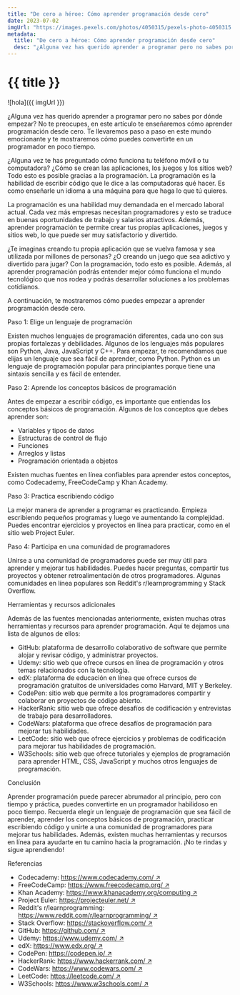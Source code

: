 ```yaml
---
title: "De cero a héroe: Cómo aprender programación desde cero"
date: 2023-07-02
imgUrl: "https://images.pexels.com/photos/4050315/pexels-photo-4050315.jpeg"
metadata:
  title: "De cero a héroe: Cómo aprender programación desde cero"
  desc: "¿Alguna vez has querido aprender a programar pero no sabes por dónde empezar? No te"
---
```


# {{ title }}

![hola]({{ imgUrl }})

¿Alguna vez has querido aprender a programar pero no sabes por dónde empezar? No te preocupes, en este artículo te enseñaremos cómo aprender programación desde cero. Te llevaremos paso a paso en este mundo emocionante y te mostraremos cómo puedes convertirte en un programador en poco tiempo.


¿Alguna vez te has preguntado cómo funciona tu teléfono móvil o tu computadora? ¿Cómo se crean las aplicaciones, los juegos y los sitios web? Todo esto es posible gracias a la programación. La programación es la habilidad de escribir código que le dice a las computadoras qué hacer. Es como enseñarle un idioma a una máquina para que haga lo que tú quieres.

La programación es una habilidad muy demandada en el mercado laboral actual. Cada vez más empresas necesitan programadores y esto se traduce en buenas oportunidades de trabajo y salarios atractivos. Además, aprender programación te permite crear tus propias aplicaciones, juegos y sitios web, lo que puede ser muy satisfactorio y divertido.

¿Te imaginas creando tu propia aplicación que se vuelva famosa y sea utilizada por millones de personas? ¿O creando un juego que sea adictivo y divertido para jugar? Con la programación, todo esto es posible. Además, al aprender programación podrás entender mejor cómo funciona el mundo tecnológico que nos rodea y podrás desarrollar soluciones a los problemas cotidianos.

A continuación, te mostraremos cómo puedes empezar a aprender programación desde cero.

Paso 1: Elige un lenguaje de programación

Existen muchos lenguajes de programación diferentes, cada uno con sus propias fortalezas y debilidades. Algunos de los lenguajes más populares son Python, Java, JavaScript y C++. Para empezar, te recomendamos que elijas un lenguaje que sea fácil de aprender, como Python. Python es un lenguaje de programación popular para principiantes porque tiene una sintaxis sencilla y es fácil de entender.

Paso 2: Aprende los conceptos básicos de programación

Antes de empezar a escribir código, es importante que entiendas los conceptos básicos de programación. Algunos de los conceptos que debes aprender son:

- Variables y tipos de datos
- Estructuras de control de flujo
- Funciones
- Arreglos y listas
- Programación orientada a objetos

Existen muchas fuentes en línea confiables para aprender estos conceptos, como Codecademy, FreeCodeCamp y Khan Academy.

Paso 3: Practica escribiendo código

La mejor manera de aprender a programar es practicando. Empieza escribiendo pequeños programas y luego ve aumentando la complejidad. Puedes encontrar ejercicios y proyectos en línea para practicar, como en el sitio web Project Euler.

Paso 4: Participa en una comunidad de programadores

Unirse a una comunidad de programadores puede ser muy útil para aprender y mejorar tus habilidades. Puedes hacer preguntas, compartir tus proyectos y obtener retroalimentación de otros programadores. Algunas comunidades en línea populares son Reddit's r/learnprogramming y Stack Overflow.

Herramientas y recursos adicionales

Además de las fuentes mencionadas anteriormente, existen muchas otras herramientas y recursos para aprender programación. Aquí te dejamos una lista de algunos de ellos:

- GitHub: plataforma de desarrollo colaborativo de software que permite alojar y revisar código, y administrar proyectos.
- Udemy: sitio web que ofrece cursos en línea de programación y otros temas relacionados con la tecnología.
- edX: plataforma de educación en línea que ofrece cursos de programación gratuitos de universidades como Harvard, MIT y Berkeley.
- CodePen: sitio web que permite a los programadores compartir y colaborar en proyectos de código abierto.
- HackerRank: sitio web que ofrece desafíos de codificación y entrevistas de trabajo para desarrolladores.
- CodeWars: plataforma que ofrece desafíos de programación para mejorar tus habilidades.
- LeetCode: sitio web que ofrece ejercicios y problemas de codificación para mejorar tus habilidades de programación.
- W3Schools: sitio web que ofrece tutoriales y ejemplos de programación para aprender HTML, CSS, JavaScript y muchos otros lenguajes de programación.

Conclusión

Aprender programación puede parecer abrumador al principio, pero con tiempo y práctica, puedes convertirte en un programador habilidoso en poco tiempo. Recuerda elegir un lenguaje de programación que sea fácil de aprender, aprender los conceptos básicos de programación, practicar escribiendo código y unirte a una comunidad de programadores para mejorar tus habilidades. Además, existen muchas herramientas y recursos en línea para ayudarte en tu camino hacia la programación. ¡No te rindas y sigue aprendiendo!

Referencias
- Codecademy: [https://www.codecademy.com/ ↗](https://www.codecademy.com/)
- FreeCodeCamp: [https://www.freecodecamp.org/ ↗](https://www.freecodecamp.org/)
- Khan Academy: [https://www.khanacademy.org/computing ↗](https://www.khanacademy.org/computing)
- Project Euler: [https://projecteuler.net/ ↗](https://projecteuler.net/)
- Reddit's r/learnprogramming: [https://www.reddit.com/r/learnprogramming/ ↗](https://www.reddit.com/r/learnprogramming/)
- Stack Overflow: [https://stackoverflow.com/ ↗](https://stackoverflow.com/)
- GitHub: [https://github.com/ ↗](https://github.com/)
- Udemy: [https://www.udemy.com/ ↗](https://www.udemy.com/)
- edX: [https://www.edx.org/ ↗](https://www.edx.org/)
- CodePen: [https://codepen.io/ ↗](https://codepen.io/)
- HackerRank: [https://www.hackerrank.com/ ↗](https://www.hackerrank.com/)
- CodeWars: [https://www.codewars.com/ ↗](https://www.codewars.com/)
- LeetCode: [https://leetcode.com/ ↗](https://leetcode.com/)
- W3Schools: [https://www.w3schools.com/ ↗](https://www.w3schools.com/)
